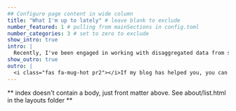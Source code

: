 ```yaml
---
## Configure page content in wide column
title: "What I'm up to lately" # leave blank to exclude
number_featured: 1 # pulling from mainSections in config.toml
number_categories: 3 # set to zero to exclude
show_intro: true
intro: |
  Recently, I've been engaged in working with disaggregated data from surveys, honing my expertise in data analysis and interpretation. This work involves breaking down complex data sets to uncover detailed insights that can inform decision-making. In addition to my current projects, I am continuously enhancing my statistical analysis skills and exploring how these insights can contribute to impactful outcomes across various sectors.
show_outro: true
outro: |
  <i class="fas fa-mug-hot pr2"></i>If my blog has helped you, you can [buy me a coffee](https://ko-fi.com/)!
---
```


** index doesn't contain a body, just front matter above.
See about/list.html in the layouts folder **
